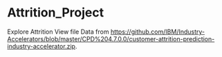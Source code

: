 # Attrition_Project
Explore Attrition View file Data from https://github.com/IBM/Industry-Accelerators/blob/master/CPD%204.7.0.0/customer-attrition-prediction-industry-accelerator.zip.
